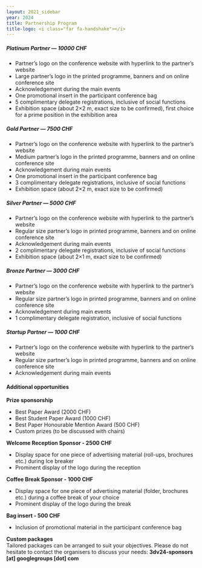 ```yaml
---
layout: 2021_sidebar
year: 2024
title: Partnership Program
title-logo: <i class="far fa-handshake"></i> 
---
```


<!-- <a href="{{site.url}}/files/2022/Partnership3DV2022.pdf" target="_blank">**Full details of the partnership program can be found here.**</a>  -->

##### Platinum Partner — 10000 CHF
- Partner’s logo on the conference website with hyperlink to the partner’s website
- Large partner’s logo in the printed programme, banners and on online conference site
- Acknowledgement during the main events
- One promotional insert in the participant conference bag
- 5 complimentary delegate registrations, inclusive of social functions
- Exhibition space (about 2×2 m, exact size to be confirmed), first choice for a prime position in the exhibition area

##### Gold Partner — 7500 CHF

- Partner’s logo on the conference website with hyperlink to the partner’s website
- Medium partner’s logo in the printed programme, banners and on online conference site
- Acknowledgement during main events
- One promotional insert in the participant conference bag
- 3 complimentary delegate registrations, inclusive of social functions
- Exhibition space (about 2×2 m, exact size to be confirmed)

##### Silver Partner — 5000 CHF
- Partner’s logo on the conference website with hyperlink to the partner’s website
- Regular size partner’s logo in printed programme, banners and on online conference site
- Acknowledgement during main events
- 2 complimentary delegate registrations, inclusive of social functions
- Exhibition space (about 2×1 m, exact size to be confirmed)

##### Bronze Partner — 3000 CHF
- Partner’s logo on the conference website with hyperlink to the partner’s website
- Regular size partner’s logo in printed programme, banners and on online conference site
- Acknowledgement during main events
- 1 complimentary delegate registration, inclusive of social functions

##### Startup Partner — 1000 CHF
- Partner’s logo on the conference website with hyperlink to the partner’s website
- Regular size partner’s logo in printed programme, banners and on online conference site
- Acknowledgement during main events

#### Additional opportunities
**Prize sponsorship**
- Best Paper Award (2000 CHF)
- Best Student Paper Award (1000 CHF)
- Best Paper Honourable Mention Award (500 CHF)
- Custom prizes (to be discussed with chairs)

**Welcome Reception Sponsor - 2500 CHF**
- Display space for one piece of advertising material (roll-ups, brochures etc.) during Ice breaker
- Prominent display of the logo during the reception

**Coffee Break Sponsor - 1000 CHF**
- Display space for one piece of advertising material (folder, brochures etc.) during a coffee break of your choice
- Prominent display of the logo during the break

**Bag insert - 500 CHF**
- Inclusion of promotional material in the participant conference bag

**Custom packages** <br>
Tailored packages can be arranged to suit your objectives.
Please do not hesitate to contact the organisers to discuss your needs: **3dv24-sponsors [at] googlegroups [dot] com**
